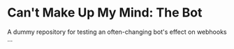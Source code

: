 # Can't Make Up My Mind: The Bot
A dummy repository for testing an often-changing bot's effect on webhooks
...
